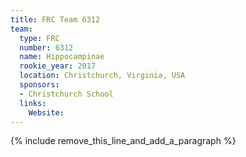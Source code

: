 ```yaml
---
title: FRC Team 6312
team:
  type: FRC
  number: 6312
  name: Hippocampinae
  rookie_year: 2017
  location: Christchurch, Virginia, USA
  sponsors:
  - Christchurch School
  links:
    Website:
---
```


{% include remove_this_line_and_add_a_paragraph %}